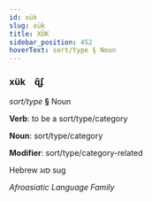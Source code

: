 ```yaml
---
id: xük
slug: xük
title: XÜK
sidebar_position: 452
hoverText: sort/type § Noun
---
```


### xük&emsp;<span kind="abugida">ɋ̑ʄ</span>

*sort/type* **§** Noun

**Verb**: to be a sort/type/category

**Noun**: sort/type/category

**Modifier**: sort/type/category-related

Hebrew סוּג sug 

*Afroasiatic Language Family*